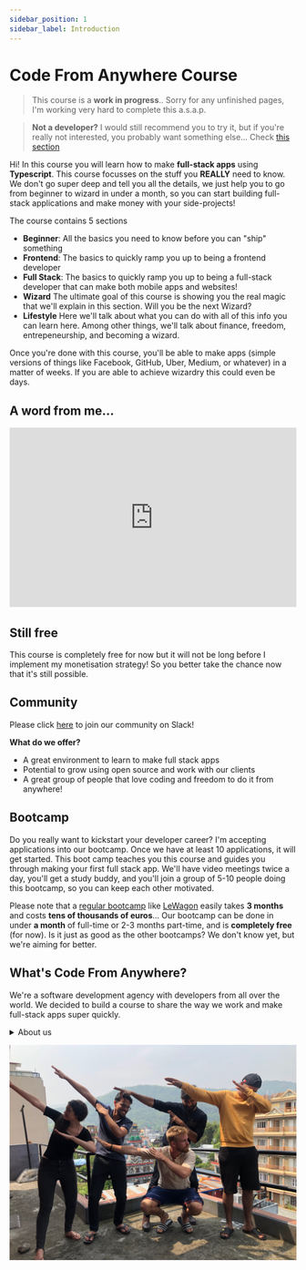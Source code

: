 ```yaml
---
sidebar_position: 1
sidebar_label: Introduction
---
```


# Code From Anywhere Course

> This course is a **work in progress**.. Sorry for any unfinished pages, I'm working very hard to complete this a.s.a.p.

> **Not a developer?** I would still recommend you to try it, but if you're really not interested, you probably want something else... Check [this section](#whats-code-from-anywhere)

Hi! In this course you will learn how to make **full-stack apps** using **Typescript**. This course focusses on the stuff you **REALLY** need to know. We don't go super deep and tell you all the details, we just help you to go from beginner to wizard in under a month, so you can start building full-stack applications and make money with your side-projects!

The course contains 5 sections

- **Beginner**: All the basics you need to know before you can "ship" something
- **Frontend**: The basics to quickly ramp you up to being a frontend developer
- **Full Stack**: The basics to quickly ramp you up to being a full-stack developer that can make both mobile apps and websites!
- **Wizard** The ultimate goal of this course is showing you the real magic that we'll explain in this section. Will you be the next Wizard?
- **Lifestyle** Here we'll talk about what you can do with all of this info you can learn here. Among other things, we'll talk about finance, freedom, entrepeneurship, and becoming a wizard.

Once you're done with this course, you'll be able to make apps (simple versions of things like Facebook, GitHub, Uber, Medium, or whatever) in a matter of weeks. If you are able to achieve wizardry this could even be days.

## A word from me...

<iframe width="100%" height="315" src="https://www.youtube.com/embed/D13goXBeMIc" title="YouTube video player" frameborder="0" allow="accelerometer; autoplay; clipboard-write; encrypted-media; gyroscope; picture-in-picture" allowfullscreen></iframe>

## Still free

This course is completely free for now but it will not be long before I implement my monetisation strategy! So you better take the chance now that it's still possible.

## Community

Please click [here](https://join.slack.com/t/codefromanywhere/shared_invite/zt-18r6mfudt-Zhb7FaZ70WlWVI1a_ZxgPw) to join our community on Slack!

**What do we offer?**

- A great environment to learn to make full stack apps
- Potential to grow using open source and work with our clients
- A great group of people that love coding and freedom to do it from anywhere!

## Bootcamp

Do you really want to kickstart your developer career? I'm accepting applications into our bootcamp. Once we have at least 10 applications, it will get started. This boot camp teaches you this course and guides you through making your first full stack app. We'll have video meetings twice a day, you'll get a study buddy, and you'll join a group of 5-10 people doing this bootcamp, so you can keep each other motivated.

Please note that a [regular bootcamp](https://www.switchup.org/rankings/best-coding-bootcamps) like [LeWagon](https://lewagon.com) easily takes **3 months** and costs **tens of thousands of euros**... Our bootcamp can be done in under **a month** of full-time or 2-3 months part-time, and is **completely free** (for now). Is it just as good as the other bootcamps? We don't know yet, but we're aiming for better.

## What's Code From Anywhere?

We're a software development agency with developers from all over the world. We decided to build a course to share the way we work and make full-stack apps super quickly.

<details><summary>About us</summary>

**Who we are**

- Highly motivated developers at your fingertips
- A network of App Developers living the dream.
- We chase freedom to be more motivated, creative and talented than any other agency.
- Young, Ambitious, Adventurous Developers Chasing Freedom
- We build apps and chase freedom by traveling the world
- We attend many conferences and go on adventures so we can enjoy our job and stay on top of our game.

**Our Philosophy**

- **Developer-first**: focus on developer expertise, developer growth, developer freedom, developer lifestyle, developer happiness.
- **Typescript-first**: We mainly use Typescript, React with Native, Expo, Next.js and Node.js (this is the [Sensible Stack](https://sensiblestack.com))
- **Trust-first**: Don’t spend much time on contracts and requirements. Just get going and see where it goes.
- **Remote-first**: There is no requirement of location, never.
- **Humane-first**: We’re only involved in products that are good for humanity and the planet.

Do you have money? If you want to work with us, check [our services](/services)

Do you need money:? If you want to work with us, check [becoming a wizard](/wizard/become-a-wizard)

</details>

![Our team](./cfa-team.jpeg)
